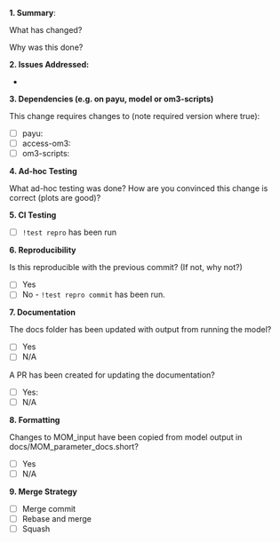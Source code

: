 <!-- use these prompts for changes to configuration branhces, skip them for main branch changes -->
**1. Summary**:

What has changed?

Why was this done?

**2. Issues Addressed:**
<!-- Add links to github issue(s) this is related to -->
-

**3. Dependencies (e.g. on payu, model or om3-scripts)**

This change requires changes to (note required version where true):
- [ ] payu:
- [ ] access-om3:
- [ ] om3-scripts:
<!-- Describe and link to the related changes to dependencies -->

**4. Ad-hoc Testing**

What ad-hoc testing was done? How are you convinced this change is correct (plots are good)?

**5. CI Testing**
<!-- Has the CI-testing been run? -->
- [ ] `!test repro` has been run

**6. Reproducibility**

Is this reproducible with the previous commit? (If not, why not?)
- [ ] Yes
- [ ] No - `!test repro commit` has been run. <!-- add detail below for why it's answer changing --> 

**7. Documentation**
<!--Does this impact documentation? Has the wiki been updated? Have the `docs/MOM_*` files been updated ?-->

The docs folder has been updated with output from running the model?
- [ ] Yes
- [ ] N/A

A PR has been created for updating the documentation?
- [ ] Yes: <!--link-->
- [ ] N/A

**8. Formatting**
<!-- Are changes to MOM_input in the same order as docs/MOM_parameter_docs.short? -->

Changes to MOM_input have been copied from model output in docs/MOM_parameter_docs.short?
- [ ] Yes
- [ ] N/A

**9. Merge Strategy**
<!-- What is the planned merge strategy (Merge commit, Rebase and merge, or squash) ?
If not squash, link to the related issue in the commit descriptions -->

- [ ] Merge commit
- [ ] Rebase and merge
- [ ] Squash
